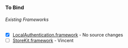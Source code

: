 ### To Bind
###### Existing Frameworks
- [X] [LocalAuthentication.framework](https://github.com/xamarin/xamarin-macios/wiki/LocalAuthentication-iOS-Beta2) - No source changes
- [ ] [StoreKit.framework](https://github.com/xamarin/xamarin-macios/wiki/StoreKit-iOS-Beta2) - Vincent
